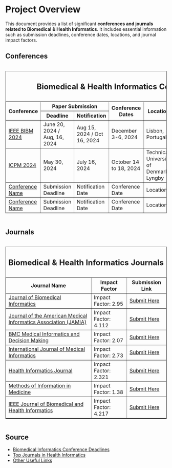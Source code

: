 # Project Overview

This document provides a list of significant **conferences and journals related to Biomedical & Health Informatics**. It includes essential information such as submission deadlines, conference dates, locations, and journal impact factors.

## Conferences
<div align="center" style="overflow-x:auto;text-align:center;vertical-align: middle;">
<table border="1">
<caption> <h2> Biomedical & Health Informatics Conferences</h2</caption>
<thead>
<tr>
<th rowspan="2">Conference</th>
<th colspan="2">Paper Submission</th> 
<th rowspan="2">Conference Dates</th>
<th rowspan="2">Location</th>
<th colspan="2">Workshop Paper</th>
</tr>
<tr>
<th>Deadline</th><th>Notification</th><th>Deadline</th><th>Notification</th>
</tr>
</thead>
<tbody>
<tr>
<td><a href="https://ieeebibm.org/BIBM2024/">IEEE BIBM 2024</a></td>
<td>June 20, 2024 / Aug, 16, 2024</td>
<td>Aug 15, 2024 / Oct 16, 2024</td>
<td>December 3-6, 2024</td>
<td>Lisbon, Portugal</td>
<td>Workshop Deadline</td>
<td>Workshop Notification</td>
</tr>

<tr>
<td><a href="https://icpmconference.org/2024/">ICPM 2024</a></td>
<td>May 30, 2024</td>
<td>July 16, 2024</td>
<td>October 14 to 18, 2024</td>
<td>Technical University of Denmark, Lyngby</td>
<td>August 15, 2024</td>
<td>September 2, 2024</td>
</tr>

<tr>
<td><a href="conference_link_here">Conference Name</a></td>
<td>Submission Deadline</td>
<td>Notification Date</td>
<td>Conference Date</td>
<td>Location</td>
<td>Workshop Deadline</td>
<td>Workshop Notification</td>
</tr>

<tr>
<td><a href="conference_link_here">Conference Name</a></td>
<td>Submission Deadline</td>
<td>Notification Date</td>
<td>Conference Date</td>
<td>Location</td>
<td>Workshop Deadline</td>
<td>Workshop Notification</td>
</tr>
<!-- Repeat the row block for each conference -->
</tbody>
</table>
</div>

## Journals
<div align="center" style="overflow-x:auto;text-align:center;vertical-align: middle;">
<table border="1">
<caption> <h2> Biomedical & Health Informatics Journals</h2></caption>
<thead>
<tr>
<th>Journal Name</th>
<th>Impact Factor</th>
<th>Submission Link</th>
</tr>
</thead>
<tbody>
<tr>
    <td><a href="https://www.journals.elsevier.com/journal-of-biomedical-informatics">Journal of Biomedical Informatics</a></td>
    <td>Impact Factor: 2.95</td>
    <td><a href="https://www.editorialmanager.com/yjbin/default.aspx">Submit Here</a></td>
</tr>
<tr>
    <td><a href="https://academic.oup.com/jamia">Journal of the American Medical Informatics Association (JAMIA)</a></td>
    <td>Impact Factor: 4.112</td>
    <td><a href="https://academic.oup.com/jamia/pages/General_Instructions">Submit Here</a></td>
</tr>
<tr>
    <td><a href="https://bmcmedinformdecismak.biomedcentral.com/">BMC Medical Informatics and Decision Making</a></td>
    <td>Impact Factor: 2.07</td>
    <td><a href="https://bmcmedinformdecismak.biomedcentral.com/submission-guidelines">Submit Here</a></td>
</tr>
<tr>
    <td><a href="https://www.journals.elsevier.com/international-journal-of-medical-informatics">International Journal of Medical Informatics</a></td>
    <td>Impact Factor: 2.73</td>
    <td><a href="https://www.editorialmanager.com/ijmi/default.aspx">Submit Here</a></td>
</tr>
<tr>
    <td><a href="https://journals.sagepub.com/home/jhi">Health Informatics Journal</a></td>
    <td>Impact Factor: 2.321</td>
    <td><a href="https://mc.manuscriptcentral.com/jhi">Submit Here</a></td>
</tr>
<tr>
    <td><a href="https://www.thieme.com/books-main/medicine/product/1040-methods-of-information-in-medicine">Methods of Information in Medicine</a></td>
    <td>Impact Factor: 1.38</td>
    <td><a href="https://mc.manuscriptcentral.com/methods">Submit Here</a></td>
</tr>
<tr>
    <td><a href="https://www.ieee.org/publications/journals-magazines.html">IEEE Journal of Biomedical and Health Informatics</a></td>
    <td>Impact Factor: 4.217</td>
    <td><a href="https://mc.manuscriptcentral.com/jbhi">Submit Here</a></td>
</tr>

<!-- Repeat the row block for each journal -->
</tbody>
</table>
</div>

## Source

- [Biomedical Informatics Conference Deadlines](source_link_here)
- [Top Journals in Health Informatics](source_link_here)
- [Other Useful Links](source_link_here)
